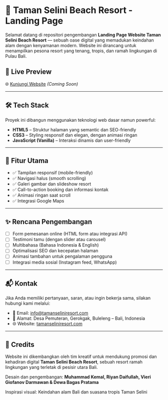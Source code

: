 # 🌴 Taman Selini Beach Resort - Landing Page

Selamat datang di repositori pengembangan **Landing Page Website Taman Selini Beach Resort** — sebuah oase digital yang memadukan keindahan alam dengan kenyamanan modern. Website ini dirancang untuk menampilkan pesona resort yang tenang, tropis, dan ramah lingkungan di Pulau Bali.

## 🔗 Live Preview

🌐 [Kunjungi Website](https://your-live-preview-link.com) *(Coming Soon)*

---

## 🛠️ Tech Stack

Proyek ini dibangun menggunakan teknologi web dasar namun powerful:

- **HTML5** – Struktur halaman yang semantic dan SEO-friendly  
- **CSS3** – Styling responsif dan elegan, dengan animasi ringan  
- **JavaScript (Vanilla)** – Interaksi dinamis dan user-friendly  

---

## 📌 Fitur Utama

- ✅ Tampilan responsif (mobile-friendly)  
- ✅ Navigasi halus (smooth scrolling)  
- ✅ Galeri gambar dan slideshow resort  
- ✅ Call-to-action booking dan informasi kontak  
- ✅ Animasi ringan saat scroll  
- ✅ Integrasi Google Maps  

---

## ✨ Rencana Pengembangan

- [ ] Form pemesanan online (HTML form atau integrasi API)
- [ ] Testimoni tamu (dengan slider atau carousel)
- [ ] Multibahasa (Bahasa Indonesia & English)
- [ ] Optimalisasi SEO dan kecepatan halaman
- [ ] Animasi tambahan untuk pengalaman pengguna
- [ ] Integrasi media sosial (Instagram feed, WhatsApp)

---

## 📬 Kontak

Jika Anda memiliki pertanyaan, saran, atau ingin bekerja sama, silakan hubungi kami melalui:

- 📧 Email: [info@tamanseliniresort.com](mailto:info@tamanseliniresort.com)
- 📍 Alamat: Desa Pemuteran, Gerokgak, Buleleng – Bali, Indonesia
- 🌐 Website: [tamanseliniresort.com](https://tamanseliniresort.com)

---

## 🧡 Credits

Website ini dikembangkan oleh tim kreatif untuk mendukung promosi dan kehadiran digital **Taman Selini Beach Resort**, sebuah resort ramah lingkungan yang terletak di pesisir utara Bali.

Desain dan pengembangan: **Muhammad Kemal, Riyan Daifullah, Vieri Giofanov Darmawan & Dewa Bagas Pratama** 

Inspirasi visual: Keindahan alam Bali dan suasana tropis Taman Selini
